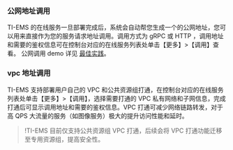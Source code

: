 ### 公网地址调用
TI-EMS 的在线服务一旦部署完成后，系统会自动帮您生成一个的公网地址，您可以用来直接作为您的服务请求地址调用。调用方式为 gRPC 或 HTTP ，调用地址和需要的鉴权信息可在控制台对应的在线服务列表处单击【更多】>【调用】查看。
公网调用 demo 详见 [最佳实践](https://cloud.tencent.com/document/product/1120/36607)。

### vpc 地址调用
TI-EMS 支持部署用户自己的 VPC 和公共资源组打通，在控制台对应的在线服务列表处单击【更多】>【调用】，选择需要打通的 VPC 私有网络和子网信息，完成打通后可显示调用地址和需要的鉴权信息。VPC 打通可减少网络链路转发，对于高 QPS 大流量的服务（如图像服务）极大的提升访问性能和延时。
 
>!TI-EMS 目前仅支持公共资源组 VPC 打通，后续会将 VPC 打通功能迁移至专用资源组，提高安全性。
